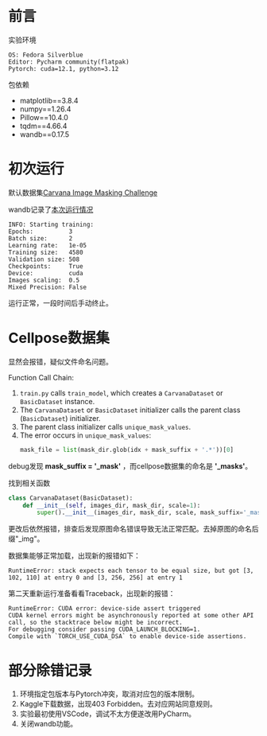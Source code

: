 # 前言

实验环境

```
OS: Fedora Silverblue
Editor: Pycharm community(flatpak)
Pytorch: cuda=12.1, python=3.12
```

包依赖

* matplotlib==3.8.4
* numpy==1.26.4
* Pillow==10.4.0
* tqdm==4.66.4
* wandb==0.17.5

# 初次运行

默认数据集[Carvana Image Masking Challenge](https://www.kaggle.com/c/carvana-image-masking-challenge/data)

wandb记录了[本次运行情况](https://wandb.ai/anony-mouse-721423276759826725/U-Net/runs/e4bc00ym/overview)

    INFO: Starting training:
    Epochs:          3
    Batch size:      2
    Learning rate:   1e-05
    Training size:   4580
    Validation size: 508
    Checkpoints:     True
    Device:          cuda
    Images scaling:  0.5
    Mixed Precision: False

运行正常，一段时间后手动终止。

# Cellpose数据集

显然会报错，疑似文件命名问题。

Function Call Chain:

1. `train.py` calls `train_model`, which creates a `CarvanaDataset` or `BasicDataset` instance.
2. The `CarvanaDataset` or `BasicDataset` initializer calls the parent class (`BasicDataset`) initializer.
3. The parent class initializer calls `unique_mask_values`.
4. The error occurs in `unique_mask_values`:
   ```python
   mask_file = list(mask_dir.glob(idx + mask_suffix + '.*'))[0]
   ```

debug发现 **mask_suffix = '_mask'** ，而cellpose数据集的命名是 **'_masks'**。

找到相关函数

```python
class CarvanaDataset(BasicDataset):
    def __init__(self, images_dir, mask_dir, scale=1):
        super().__init__(images_dir, mask_dir, scale, mask_suffix='_mask')
```

更改后依然报错，排查后发现原图命名错误导致无法正常匹配。去掉原图的命名后缀"_img"。

数据集能够正常加载，出现新的报错如下：


```
RuntimeError: stack expects each tensor to be equal size, but got [3, 102, 110] at entry 0 and [3, 256, 256] at entry 1
```

第二天重新运行准备看看Traceback，出现新的报错：

```
RuntimeError: CUDA error: device-side assert triggered
CUDA kernel errors might be asynchronously reported at some other API call, so the stacktrace below might be incorrect.
For debugging consider passing CUDA_LAUNCH_BLOCKING=1.
Compile with `TORCH_USE_CUDA_DSA` to enable device-side assertions.
```


# 部分除错记录

1. 环境指定包版本与Pytorch冲突，取消对应包的版本限制。
2. Kaggle下载数据，出现403 Forbidden。去对应网站同意规则。
3. 实验最初使用VSCode，调试不太方便遂改用PyCharm。
4. 关闭wandb功能。
